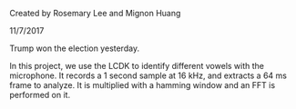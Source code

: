 Created by Rosemary Lee and Mignon Huang

11/7/2017

Trump won the election yesterday.

In this project, we use the LCDK to identify different vowels with the microphone.
It records a 1 second sample at 16 kHz, and extracts a 64 ms frame to analyze.
It is multiplied with a hamming window and an FFT is performed on it.
